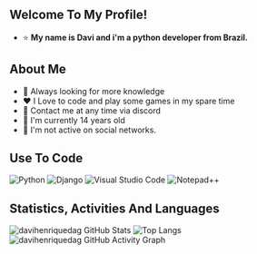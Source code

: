 ## Welcome To My Profile!

- ⭐ **My name is Davi and i'm a python developer from Brazil.**

## About Me

- 📑 Always looking for more knowledge
- ❤️ I Love to code and play some games in my spare time
- 📩 Contact me at any time via discord
- 🧢 I'm currently 14 years old
- 🚨 I'm not active on social networks.
 
## Use To Code

![Python](https://img.shields.io/badge/python-3670A0?style=for-the-badge&logo=python&logoColor=ffdd54)
![Django](https://img.shields.io/badge/django-%23092E20.svg?style=for-the-badge&logo=django&logoColor=white)
![Visual Studio Code](https://img.shields.io/badge/Visual%20Studio%20Code-0078d7.svg?style=for-the-badge&logo=visual-studio-code&logoColor=white)
![Notepad++](https://img.shields.io/badge/Notepad++-90E59A.svg?style=for-the-badge&logo=notepad%2b%2b&logoColor=black)

## Statistics, Activities And Languages

![davihenriquedag GitHub Stats](https://github-readme-stats.vercel.app/api?username=davihenriquedag&show_icons=true&theme=tokyonight)
![Top Langs](https://github-readme-stats.vercel.app/api/top-langs/?username=davihenriquedag&layout=compact&theme=tokyonight)
![davihenriquedag GitHub Activity Graph](https://github-readme-activity-graph.vercel.app/graph?username=davihenriquedag&theme=tokyo-night)
